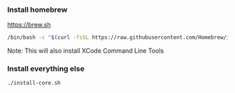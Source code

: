 ### Install homebrew

https://brew.sh

```bash
/bin/bash -c "$(curl -fsSL https://raw.githubusercontent.com/Homebrew/install/HEAD/install.sh)"
```

Note: This will also install XCode Command Line Tools

### Install everything else

```bash
./install-core.sh
```
